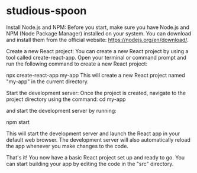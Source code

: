 # studious-spoon


Install Node.js and NPM: Before you start, make sure you have Node.js and NPM (Node Package Manager) installed on your system. You can download and install them from the official website: https://nodejs.org/en/download/.

Create a new React project: You can create a new React project by using a tool called create-react-app. Open your terminal or command prompt and run the following command to create a new React project:

npx create-react-app my-app
This will create a new React project named "my-app" in the current directory.

Start the development server: Once the project is created, navigate to the project directory using the command:
cd my-app

and start the development server by running:

npm start

This will start the development server and launch the React app in your default web browser. The development server will also automatically reload the app whenever you make changes to the code.

That's it! You now have a basic React project set up and ready to go. You can start building your app by editing the code in the "src" directory.




